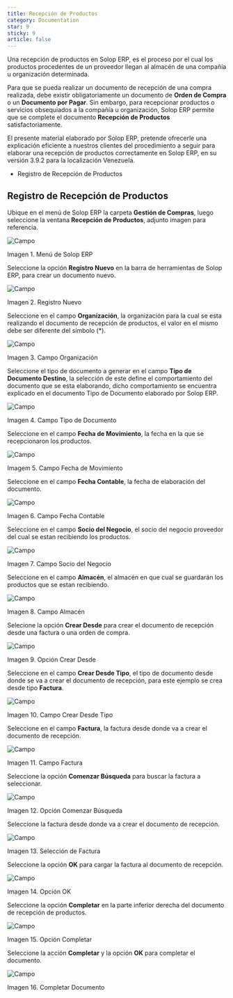 ```yaml
---
title: Recepción de Productos
category: Documentation
star: 9
sticky: 9
article: false
---
```


Una recepción de productos en Solop ERP, es el proceso por el cual los productos procedentes de un proveedor llegan al almacén de una compañía u organización determinada.

Para que se pueda realizar un documento de recepción de una compra realizada, debe existir obligatoriamente un documento de **Orden de Compra** o un **Documento por Pagar**. Sin embargo, para recepcionar productos o servicios obsequiados a la compañía u organización, Solop ERP permite que se complete el documento **Recepción de Productos** satisfactoriamente.

El presente material elaborado por Solop ERP, pretende ofrecerle una explicación eficiente a nuestros clientes del procedimiento a seguir para elaborar una recepción de productos correctamente en Solop ERP, en su versión 3.9.2 para la localización Venezuela.

- Registro de Recepción de Productos

## Registro de Recepción de Productos

Ubique en el menú de Solop ERP la carpeta **Gestión de Compras**, luego seleccione la ventana **Recepción de Productos**, adjunto imagen para referencia.

![Campo](/assets/img/docs/purchase-management/pum-purchase-image463.png)

Imagen 1. Menú de Solop ERP

Seleccione la opción **Registro Nuevo** en la barra de herramientas de Solop ERP, para crear un documento nuevo.

![Campo](/assets/img/docs/purchase-management/pum-purchase-image464.png)

Imagen 2. Registro Nuevo

Seleccione en el campo **Organización**, la organización para la cual se esta realizando el documento de recepción de productos, el valor en el mismo debe ser diferente del símbolo (\*).

![Campo](/assets/img/docs/purchase-management/pum-purchase-image465.png)

Imagen 3. Campo Organización

Seleccione el tipo de documento a generar en el campo **Tipo de Documento Destino**, la selección de este define el comportamiento del documento que se esta elaborando, dicho comportamiento se encuentra explicado en el documento Tipo de Documento elaborado por Solop ERP.

![Campo](/assets/img/docs/purchase-management/pum-purchase-image466.png)

Imagen 4. Campo Tipo de Documento

Seleccione en el campo **Fecha de Movimiento**, la fecha en la que se recepcionaron los productos.

![Campo](/assets/img/docs/purchase-management/pum-purchase-image467.png)

Imagem 5. Campo Fecha de Movimiento

Seleccione en el campo **Fecha Contable**, la fecha de elaboración del documento.

![Campo](/assets/img/docs/purchase-management/pum-purchase-image468.png)

Imagen 6. Campo Fecha Contable

Seleccione en el campo **Socio del Negocio**, el socio del negocio proveedor del cual se estan recibiendo los productos.

![Campo](/assets/img/docs/purchase-management/pum-purchase-image469.png)

Imagen 7. Campo Socio del Negocio

Seleccione en el campo **Almacén**, el almacén en que cual se guardarán los productos que se estan recibiendo.

![Campo](/assets/img/docs/purchase-management/pum-purchase-image470.png)

Imagen 8. Campo Almacén

Selecione la opción **Crear Desde** para crear el documento de recepción desde una factura o una orden de compra.

![Campo](/assets/img/docs/purchase-management/pum-purchase-image471.png)

Imagen 9. Opción Crear Desde

Seleccione en el campo **Crear Desde Tipo**, el tipo de documento desde donde se va a crear el documento de recepción, para este ejemplo se crea desde tipo **Factura**.

![Campo](/assets/img/docs/purchase-management/pum-purchase-image472.png)

Imagen 10. Campo Crear Desde Tipo

Seleccione en el campo **Factura**, la factura desde donde va a crear el documento de recepción.

![Campo](/assets/img/docs/purchase-management/pum-purchase-image473.png)

Imagen 11. Campo Factura

Seleccione la opción **Comenzar Búsqueda** para buscar la factura a seleccionar.

![Campo](/assets/img/docs/purchase-management/pum-purchase-image474.png)

Imagen 12. Opción Comenzar Búsqueda

Seleccione la factura desde donde va a crear el documento de recepción.

![Campo](/assets/img/docs/purchase-management/pum-purchase-image475.png)

Imagen 13. Selección de Factura

Seleccione la opción **OK** para cargar la factura al documento de recepción.

![Campo](/assets/img/docs/purchase-management/pum-purchase-image996.png)

Imagen 14. Opción OK

Seleccione la opción **Completar** en la parte inferior derecha del documento de recepción de productos.

![Campo](/assets/img/docs/purchase-management/pum-purchase-image476.png)

Imagen 15. Opción Completar

Seleccione la acción **Completar** y la opción **OK** para completar el documento.

![Campo](/assets/img/docs/purchase-management/pum-purchase-image477.png)

Imagen 16. Completar Documento
